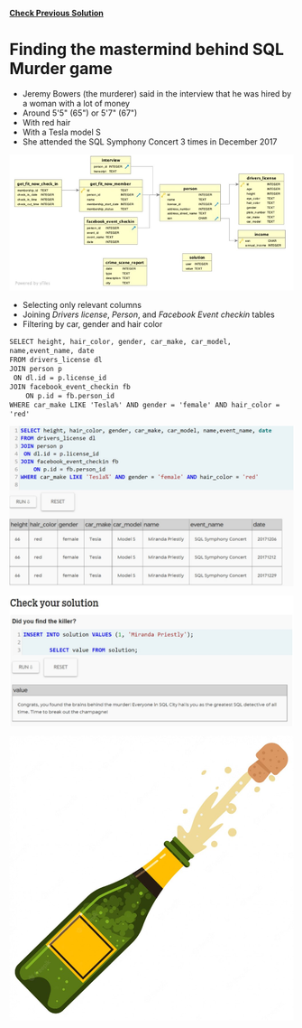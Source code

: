 **[Check Previous Solution](https://github.com/msantillana21/sql-mysteries/blob/master/My%20Solution/README.md)**

# Finding the mastermind behind SQL Murder game

* Jeremy Bowers (the murderer) said in the interview that he was hired by a woman with a lot of money
* Around 5'5" (65") or 5'7" (67")
* With red hair
* With a Tesla model S
* She attended the SQL Symphony Concert 3 times in December 2017

![fork repository](https://github.com/msantillana21/sql-mysteries/blob/master/My%20Solution/Images/2B.jpg)

* Selecting only relevant columns
*  Joining *Drivers license*, *Person*, and *Facebook Event checkin* tables
*  Filtering by car, gender and hair color

```
SELECT height, hair_color, gender, car_make, car_model, name,event_name, date
FROM drivers_license dl
JOIN person p
 ON dl.id = p.license_id
JOIN facebook_event_checkin fb
	ON p.id = fb.person_id
WHERE car_make LIKE 'Tesla%' AND gender = 'female' AND hair_color = 'red'
```

![fork repository](https://github.com/msantillana21/sql-mysteries/blob/master/My%20Solution/Images/12b.jpg)

![fork repository](https://github.com/msantillana21/sql-mysteries/blob/master/My%20Solution/Images/13.jpg)

![fork repository](https://github.com/msantillana21/sql-mysteries/blob/master/My%20Solution/Images/14.jpg)
